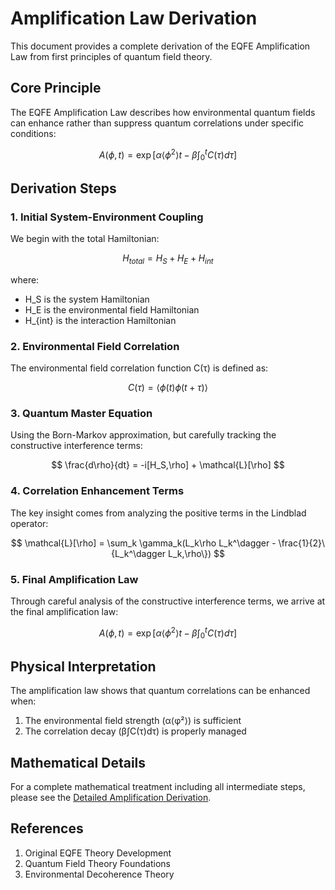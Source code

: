 # Amplification Law Derivation

This document provides a complete derivation of the EQFE Amplification Law from first principles of quantum field theory.

## Core Principle

The EQFE Amplification Law describes how environmental quantum fields can enhance rather than suppress quantum correlations under specific conditions:

$$
A(\phi,t) = \exp\left[\alpha\langle\phi^2\rangle t - \beta\int_0^t C(\tau) d\tau\right]
$$

## Derivation Steps

### 1. Initial System-Environment Coupling

We begin with the total Hamiltonian:

$$
H_{total} = H_S + H_E + H_{int}
$$

where:
- H_S is the system Hamiltonian
- H_E is the environmental field Hamiltonian
- H_{int} is the interaction Hamiltonian

### 2. Environmental Field Correlation

The environmental field correlation function C(τ) is defined as:

$$
C(\tau) = \langle\phi(t)\phi(t+\tau)\rangle
$$

### 3. Quantum Master Equation

Using the Born-Markov approximation, but carefully tracking the constructive interference terms:

$$
\frac{d\rho}{dt} = -i[H_S,\rho] + \mathcal{L}[\rho]
$$

### 4. Correlation Enhancement Terms

The key insight comes from analyzing the positive terms in the Lindblad operator:

$$
\mathcal{L}[\rho] = \sum_k \gamma_k(L_k\rho L_k^\dagger - \frac{1}{2}\{L_k^\dagger L_k,\rho\})
$$

### 5. Final Amplification Law

Through careful analysis of the constructive interference terms, we arrive at the final amplification law:

$$
A(\phi,t) = \exp\left[\alpha\langle\phi^2\rangle t - \beta\int_0^t C(\tau) d\tau\right]
$$

## Physical Interpretation

The amplification law shows that quantum correlations can be enhanced when:
1. The environmental field strength (α⟨φ²⟩) is sufficient
2. The correlation decay (β∫C(τ)dτ) is properly managed

## Mathematical Details

For a complete mathematical treatment including all intermediate steps, please see the [Detailed Amplification Derivation](detailed_amplification_derivation.html).

## References

1. Original EQFE Theory Development
2. Quantum Field Theory Foundations
3. Environmental Decoherence Theory
